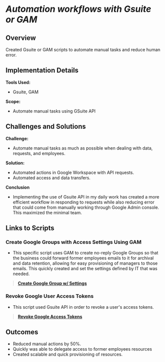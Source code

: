 # *Automation workflows with Gsuite or GAM*

## Overview
Created Gsuite or GAM scripts to automate manual tasks and reduce human error.

## Implementation Details
**Tools Used:** 
- Gsuite, GAM

**Scope:** 
- Automate manual tasks using GSuite API

## Challenges and Solutions
**Challenge:** 
- Automate manual tasks as much as possible when dealing with data, requests, and employees.

**Solution:** 
- Automated actions in Google Workspace with API requests.
- Automated access and data transfers.

**Conclusion**
- Implementing the use of Gsuite API in my daily work has created a more efficient workflow in responding to requests while also reducing error that could come from manually working through Google Admin console. This maximized the minimal team.

## Links to Scripts

### Create Google Groups with Access Settings Using GAM
- This specific script uses GAM to create no-reply Google Groups so that the business could forward former employees emails to it for archival and data retention, allowing for easy provisioning of managers to those emails. This quickly created and set the settings defined by IT that was needed.

> [**Create Google Group w/ Settings**](https://github.com/vincenttvo/vincenttvo.github.io/blob/main/Projects/Workflow_Automation/Python/gsuite-gam-automation/gam_create_group_w_settings.py)

### Revoke Google User Access Tokens
- This script used Gsuite API in order to revoke a user's access tokens.

> [**Revoke Google Access Tokens**](https://github.com/vincenttvo/vincenttvo.github.io/blob/main/Projects/Workflow_Automation/Python/gsuite-gam-automation/gsuite_revoke_user_access_tokens.py)

## Outcomes
- Reduced manual actions by 50%.
- Quickly was able to delegate access to former employees resources
- Created scalable and quick provisioning of resources.